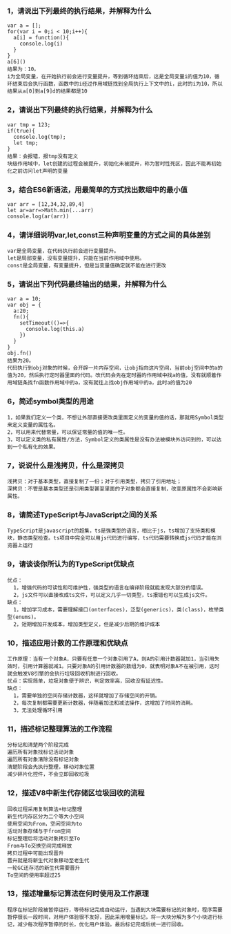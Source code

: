 ### 1，请说出下列最终的执行结果，并解释为什么
    var a = [];
    for(var i = 0;i < 10;i++){
      a[i] = function(){
        console.log(i)
      }
    }
    a[6]()
    结果为：10。
    i为全局变量，在开始执行前会进行变量提升，等到循环结束后，这是全局变量i的值为10，循环结束后会执行函数，函数中的i经过作用域链找到全局执行上下文中的i，此时的i为10，所以结果从a[0]到a[9]d的结果都是10
### 2，请说出下列最终的执行结果，并解释为什么
    var tmp = 123;
    if(true){
      console.log(tmp);
      let tmp;
    }
    结果：会报错，报tmp没有定义
    块级作用域中，let创建的过程会被提升，初始化未被提升，称为暂时性死区，因此不能再初始化之前访问let声明的变量
### 3，结合ES6新语法，用最简单的方式找出数组中的最小值
    var arr = [12,34,32,89,4]
    let ar=arr=>Math.min(...arr)
    console.log(ar(arr))
### 4，请详细说明var,let,const三种声明变量的方式之间的具体差别
    var是全局变量，在代码执行前会进行变量提升。
    let是局部变量，没有变量提升，只能在当前作用域中使用。
    const是全局变量，有变量提升，但是当变量值确定就不能在进行更改
### 5，请说出下列代码最终输出的结果，并解释为什么
    var a = 10;
    var obj = {
      a:20;
      fn(){
        setTimeout(()=>{
          console.log(this.a)
        })
      }
    }
    obj.fn()
    结果为20。
    代码执行到obj对象的时候，会开辟一片内存空间，让obj指向这片空间，当前obj空间中的a的值为20，然后执行定时器里面的代码。改代码会先在定时器的作用域中找a的值，没有就顺着作用域链条找fn函数作用域中的a，没有就往上找obj作用域中的a，此时a的值为20
### 6，简述symbol类型的用途
    1，如果我们定义一个类，不想让外部直接更改类里面定义的变量的值的话，那就用Symbol类型来定义变量的属性名。
    2，可以用来代替常量，可以保证常量的值的唯一性。
    3，可以定义类的私有属性/方法，Symbol定义的类属性是没有办法被模块外访问到的，可以达到一个私有化的效果。
### 7，说说什么是浅拷贝，什么是深拷贝
    浅拷贝：对于基本类型，直接复制了一份；对于引用类型，拷贝了引用地址；
    深拷贝：不管是基本类型还是引用类型甚至里面的子对象都会直接复制，改变原属性不会影响新属性。
### 8，请简述TypeScript与JavaScript之间的关系
    TypeScript是javascript的超集，ts是强类型的语言，相比于js，ts增加了支持类和模块，静态类型检查。ts项目中完全可以用js代码进行编写，ts代码需要转换成js代码才能在浏览器上运行
### 9，请谈谈你所认为的TypeScript优缺点
    优点：
      1，增强代码的可读性和可维护性，强类型的语言在编译阶段就能发现大部分的错误。
      2，js文件可以直接改成ts文件，可以定义几乎一切类型，ts报错也可以生成js文件。
    缺点：
      1，增加学习成本，需要理解接口(onterfaces)，泛型(generics)，类(class)，枚举类型(enums)。
      2，短期增加开发成本，增加类型定义，但是减少后期的维护成本
### 10，描述应用计数的工作原理和优缺点
    工作原理：当有一个对象A，只要有任意一个对象引用了A，则A的引用计数器就加1，当引用失效时，引用计算器就减1。只要对象A的引用计数器的数组为0，就表明对象A不在被引用，这时就会触发V8引擎的会执行垃圾回收机制进行回收。
    优点：实现简单，垃圾对象便于辨识，判定效率高，回收没有延迟性。
    缺点：
      1，需要单独的空间存储计数器，这样就增加了存储空间的开销。
      2，每次复制都需要更新计数器，伴随着加法和减法操作，这增加了时间的消耗。
      3，无法处理循环引用
### 11，描述标记整理算法的工作流程
    分标记和清楚两个阶段完成
    遍历所有对象找标记活动对象
    遍历所有对象清除没有标记对象
    清楚阶段会先执行整理，移动对象位置
    减少碎片化控件，不会立即回收垃圾
### 12，描述V8中新生代存储区垃圾回收的流程
    回收过程采用复制算法+标记整理
    新生代内存区分为二个等大小空间
    使用空间为From，空闲空间为to
    活动对象存储与于from空间
    标记整理后将活动对象拷贝至To
    From与To交换空间完成释放
    拷贝过程中可能出现晋升
    晋升就是将新生代对象移动至老生代
    一轮GC还存活的新生代需要晋升
    To空间的使用率超过25
### 13，描述增量标记算法在何时使用及工作原理
    程序在标记阶段被暂停运行，等待标记完成自动运行，当遇到大块需要标记的对象时，程序需要暂停很长一段时间，对用户体验很不友好，因此采用增量标记，将一大块分解为多个小块进行标记，减少每次程序暂停的时长，优化用户体验。最后标记完成后统一进行回收。